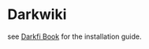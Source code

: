 # Darkwiki 

see [Darkfi Book](https://darkrenaissance.github.io/darkfi/misc/darkwiki.html) for the installation guide.
